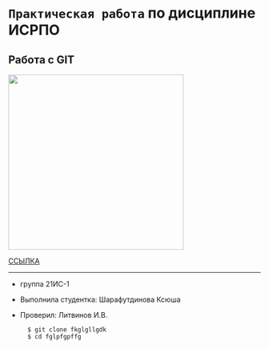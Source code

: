 # ``Практическая работа`` по дисциплине ИСРПО

## Работа с GIT

<p aligin="center"><img src="https://akulovka.com/wa-data/public/shop/img/ext_img/OvPQD85GLIGfBBq6gziKAa8SS4RO4ROfvMMiv6srJsFnFDP49LMaYZU16q3yJjau27KPGemx7dNT7vJwDbTN9mA5qzHZGiMKExlqhj_efOA6xux9s7FxsXHLOR9INqCJi7HMaPlP.png" width = "350"></p>

<p><a href="https://akulovka.com/blog/utka/">ССЫЛКА</a></p>

-----

* группа 21ИС-1 
* Выполнила студентка: Шарафутдинова Ксюша
* Проверил: Литвинов И.В.

        $ git clone fkglgllgdk
        $ cd fglpfgpffg
